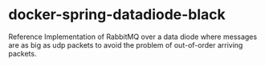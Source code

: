 # docker-spring-datadiode-black

Reference Implementation of RabbitMQ over a data diode where messages are as big as udp packets to avoid the problem of out-of-order arriving packets.
